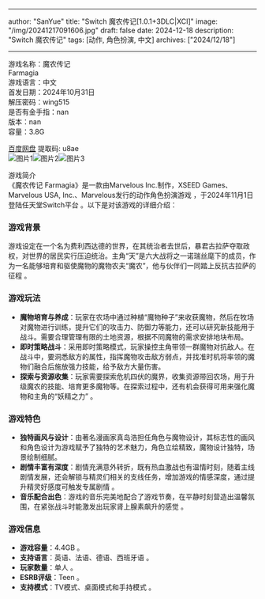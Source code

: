 
---
author: "SanYue"
title: "Switch 魔农传记[1.0.1+3DLC|XCI]"
image: "/img/20241217091606.jpg"
draft: false
date: 2024-12-18
description: "Switch 魔农传记"
tags: [动作, 角色扮演, 中文]
archives: ["2024/12/18"]

---

游戏名称：魔农传记   
Farmagia    
游戏语言：中文  
首发日期：2024年10月31日  
解压密码：wing515  
是否有金手指：nan  
版本：nan   
容量：3.8G

[百度网盘](https://pan.baidu.com/s/1o2-d4komLoBV2olGS-S-IA) 提取码: u8ae  
![图片1](/img/8e200e.jpg)![图片2](/img/0ab951.jpg)![图片3](/img/d0eabc.jpg)  

游戏简介  
《魔农传记 Farmagia》是一款由Marvelous Inc.制作，XSEED Games、Marvelous USA, Inc.、Marvelous发行的动作角色扮演游戏 ，于2024年11月1日登陆任天堂Switch平台 。以下是对该游戏的详细介绍：

### 游戏背景
游戏设定在一个名为费利西达德的世界，在其统治者去世后，暴君古拉萨夺取政权，对世界的居民实行压迫统治。主角“天”是六大战将之一诺瑞丝麾下的成员，作为一名能够培育和驱使魔物的魔物农夫“魔农”，他与伙伴们一同踏上反抗古拉萨的征程 。

### 游戏玩法
- **魔物培育与养成**：玩家在农场中通过种植“魔物种子”来收获魔物，然后在牧场对魔物进行训练，提升它们的攻击力、防御力等能力，还可以研究新技能用于战斗。需要合理管理有限的土地资源，根据不同魔物的需求安排地块布局。
- **即时策略战斗**：采用即时策略模式，玩家操控主角带领一群魔物对抗敌人。在战斗中，要洞悉敌方的属性，指挥魔物攻击敌方弱点，并找准时机将率领的魔物们融合后施放强力技能，给予敌方大量伤害。
- **探索与资源收集**：玩家需要探索危机四伏的魔界，收集资源带回农场，用于升级魔农的技能、培育更多魔物等。在探索过程中，还有机会获得可用来强化魔物和主角的“妖精之力” 。

### 游戏特色
- **独特画风与设计**：由著名漫画家真岛浩担任角色与魔物设计，其标志性的画风和角色设计为游戏赋予了独特的艺术魅力，角色立绘精致，魔物设计独特，场景绘制细腻。
- **剧情丰富有深度**：剧情充满意外转折，既有热血激战也有温情时刻，随着主线剧情发展，还会解锁与精灵们相关的支线任务，增加游戏的情感深度，通过提升精灵好感度可触发专属剧情 。
- **音乐配合出色**：游戏的音乐完美地配合了游戏节奏，在平静时刻营造出温馨氛围，在紧张战斗时能激发出玩家肾上腺素飙升的感觉 。

### 游戏信息
- **游戏容量**：4.4GB 。
- **支持语言**：英语、法语、德语、西班牙语 。
- **玩家数量**：单人 。
- **ESRB评级**：Teen 。
- **支持模式**：TV模式、桌面模式和手持模式 。
